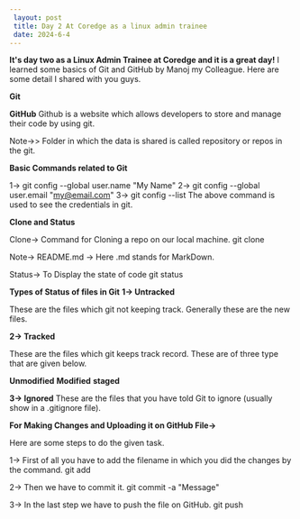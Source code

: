 ```yaml
---
 layout: post
 title: Day 2 At Coredge as a linux admin trainee
 date: 2024-6-4
---
```

 
**It's day two as a Linux Admin Trainee at Coredge and it is a great day!**
 I learned some basics of Git and GitHub by Manoj my Colleague.
 Here are some detail I shared with you guys.

**Git**

   
**GitHub**
Github is a website which allows developers to store and manage their code by using git.

Note->> Folder in which the data is shared is called repository or repos in the git.

**Basic Commands related to Git**

1-> git config --global user.name "My Name"
2-> git config --global user.email "my@email.com"
3-> git config --list 
The above command is used to see the credentials in git.

**Clone and Status**

 Clone-> Command for Cloning a repo on our local machine.
 git clone <https link from the github>

 Note-> README.md -> Here .md stands for MarkDown.

 Status-> To Display the state of code 
 git status
   


**Types of Status of files in Git**
**1-> Untracked**

These are the files which git not keeping track. Generally these are the new files.
   
**2-> Tracked**

These are the files which git keeps track record. These are of three type that are given below.

**Unmodified**
**Modified**
**staged**

**3-> Ignored**
These are the files that you have told Git to ignore (usually show in a .gitignore file).


**For Making Changes and Uploading it on GitHub File->**

Here are some steps to do the given task.

1-> First of all you have to add the filename in which you did the changes by the command.
git add <filename>

2-> Then we have to commit it.
git commit -a "Message"

3-> In the last step we have to push the file on GitHub.
git push <filename>



